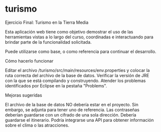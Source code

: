# turismo
Ejercicio Final: Turismo en la Tierra Media

Esta aplicación web tiene como objetivo demostrar el uso de las herramientas vistas a lo largo del curso, coordinadas e interactuando para brindar parte de la funcionalidad solicitada.

Puede utilizarse como base, o como referencia para continuar el desarrollo.

Cómo hacerlo funcionar

Editar el archivo /turismo/src/main/resources/env.properties y colocar la ruta correcta del archivo de la base de datos.
Verificar la versión de JRE con la que se está compilando y construyendo.
Atender los problemas identificados por Eclipse en la pestaña "Problems".

Mejoras sugeridas

El archivo de la base de datos NO debería estar en el proyecto. Sin embargo, se adjunta para tener uno de referencia.
Las contraseñas deberían guardarse con un cifrado de una sola dirección.
Debería guardarse el itinerario.
Podría integrarse una API para obtener información sobre el clima o las atracciones.
